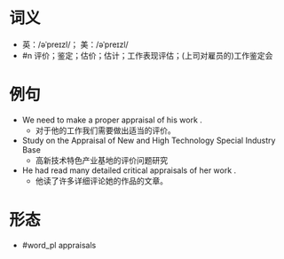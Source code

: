 # 词义
- 英：/əˈpreɪzl/； 美：/əˈpreɪzl/
- #n 评价；鉴定；估价；估计；工作表现评估；(上司对雇员的)工作鉴定会
# 例句
- We need to make a proper appraisal of his work .
	- 对于他的工作我们需要做出适当的评价。
- Study on the Appraisal of New and High Technology Special Industry Base
	- 高新技术特色产业基地的评价问题研究
- He had read many detailed critical appraisals of her work .
	- 他读了许多详细评论她的作品的文章。
# 形态
- #word_pl appraisals
